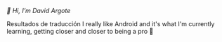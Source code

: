 *👋 Hi, I’m David Argote*


Resultados de traducción
I really like Android and it's what I'm currently learning, getting closer and closer to being a pro 🤣 
